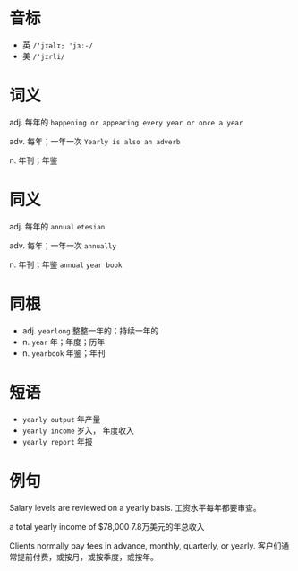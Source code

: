 # 音标

- 英 `/'jɪəlɪ; 'jɜː-/`
- 美 `/'jɪrli/`

# 词义

adj. 每年的
`happening or appearing every year or once a year`

adv. 每年；一年一次
`Yearly is also an adverb`

n. 年刊；年鉴


# 同义

adj. 每年的
`annual` `etesian`

adv. 每年；一年一次
`annually`

n. 年刊；年鉴
`annual` `year book`

# 同根

- adj. `yearlong` 整整一年的；持续一年的
- n. `year` 年；年度；历年
- n. `yearbook` 年鉴；年刊

# 短语

- `yearly output` 年产量
- `yearly income` 岁入， 年度收入
- `yearly report` 年报

# 例句

Salary levels are reviewed on a yearly basis.
工资水平每年都要审查。

a total yearly income of $78,000
7.8万美元的年总收入

Clients normally pay fees in advance, monthly, quarterly, or yearly.
客户们通常提前付费，或按月，或按季度，或按年。


